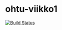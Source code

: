 # ohtu-viikko1

[![Build Status](https://travis-ci.org/aleksisv/ohtu-viikko1.svg?branch=master)](https://travis-ci.org/aleksisv/ohtu-viikko1)
